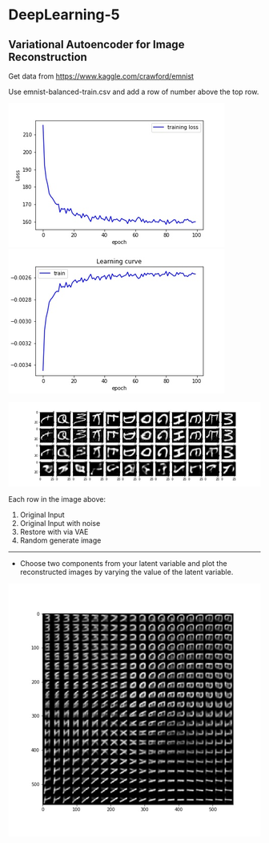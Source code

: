 # DeepLearning-5
## Variational Autoencoder for Image Reconstruction

Get data from https://www.kaggle.com/crawford/emnist

Use emnist-balanced-train.csv and add a row of number above the top row.


![image](https://github.com/apkeidj123/DeepLearning-5/blob/master/output/Loss.jpg)
![image](https://github.com/apkeidj123/DeepLearning-5/blob/master/output/Lower_bound.jpg)


![image](https://github.com/apkeidj123/DeepLearning-5/blob/master/output/ALL.jpg)

Each row in the image above:

1. Original Input
2. Original Input with noise
3. Restore with via VAE
4. Random generate image

----------------------------------------------

* Choose two components from your latent variable and plot the reconstructed images by varying the value of the latent variable.

![image](https://github.com/apkeidj123/DeepLearning-5/blob/master/output/Latent_space.jpg)

